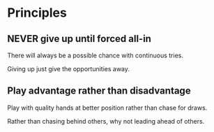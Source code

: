 # Principles

## NEVER give up until forced all-in

There will always be a possible chance with continuous tries.

Giving up just give the opportunities away.

## Play advantage rather than disadvantage

Play with quality hands at better position rather than chase for draws.

Rather than chasing behind others, why not leading ahead of others.

